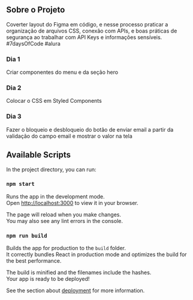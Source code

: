 ## Sobre o Projeto

Coverter layout do Figma em código, e nesse processo praticar a organização de arquivos CSS, conexão com APIs, e boas práticas de segurança ao trabalhar com API Keys e informações sensíveis.
#7daysOfCode #alura

### Dia 1

Criar componentes do menu e da seção hero

### Dia 2

Colocar o CSS em Styled Components

### Dia 3

Fazer o bloqueio e desbloqueio do botão de enviar email a partir da validação do campo email e mostrar o valor na tela

## Available Scripts

In the project directory, you can run:

### `npm start`

Runs the app in the development mode.\
Open [http://localhost:3000](http://localhost:3000) to view it in your browser.

The page will reload when you make changes.\
You may also see any lint errors in the console.

### `npm run build`

Builds the app for production to the `build` folder.\
It correctly bundles React in production mode and optimizes the build for the best performance.

The build is minified and the filenames include the hashes.\
Your app is ready to be deployed!

See the section about [deployment](https://facebook.github.io/create-react-app/docs/deployment) for more information.
